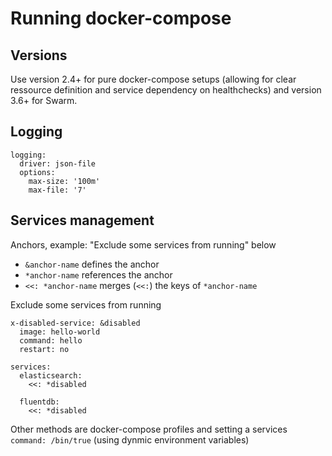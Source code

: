 Running docker-compose
======================

Versions
--------

Use version 2.4+ for pure docker-compose setups (allowing for clear ressource definition and service dependency on healthchecks) and version 3.6+ for Swarm.

Logging
-------

    logging:
      driver: json-file
      options:  
        max-size: '100m'
        max-file: '7'


Services management
-------------------


Anchors, example: "Exclude some services from running" below

* `&anchor-name` defines the anchor
* `*anchor-name` references the anchor
* `<<: *anchor-name` merges (`<<:`) the keys of `*anchor-name`


Exclude some services from running

    x-disabled-service: &disabled
      image: hello-world
      command: hello
      restart: no

    services:
      elasticsearch:
        <<: *disabled
        
      fluentdb:
        <<: *disabled

Other methods are docker-compose profiles and setting a services `command: /bin/true` (using dynmic environment variables)

